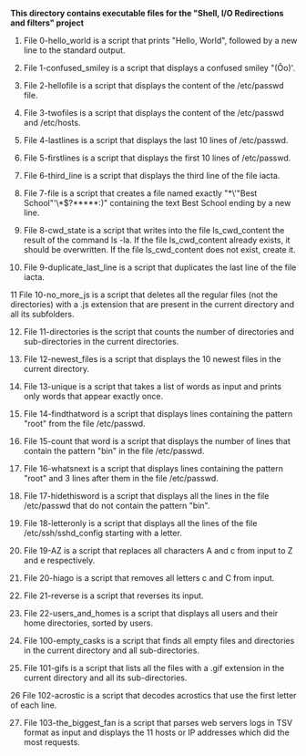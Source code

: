 **This directory contains executable files for the "Shell, I/O Redirections and filters" project**

1. File 0-hello_world is a script that prints "Hello, World", followed by a new line to the standard output.

2. File 1-confused_smiley is a script that displays a confused smiley "(Ôo)'.

3. File 2-hellofile is a script that displays the content of the /etc/passwd file.

4. File 3-twofiles is a script that displays the content of the /etc/passwd and /etc/hosts.

5. File 4-lastlines is a script that displays the last 10 lines of /etc/passwd.

6. File 5-firstlines is a script that displays the first 10 lines of /etc/passwd.

7. File 6-third_line is a script that displays the third line of the file iacta.

8. File 7-file is a script that creates a file named exactly "\*\\'"Best School"\'\\*$\?\*\*\*\*\*:)" containing the text Best School ending by a new line.

9. File 8-cwd_state is a script that writes into the file ls_cwd_content the result of the command ls -la. If the file ls_cwd_content already exists, it should be overwritten. If the file ls_cwd_content does not exist, create it.

10. File 9-duplicate_last_line is a script that duplicates the last line of the file iacta.

11 File 10-no_more_js is a script that deletes all the regular files (not the directories) with a .js extension that are present in the current directory and all its subfolders.

12. File 11-directories is the script that counts the number of directories and sub-directories in the current directories.

13. File 12-newest_files is a script that displays the 10 newest files in the current directory.

14. File 13-unique is a script that takes a list of words as input and prints only words that appear exactly once.

15. File 14-findthatword is a script that displays lines containing the pattern "root" from the file /etc/passwd.

16. File 15-count that word is a script that displays the number of lines that contain the pattern "bin" in the file /etc/passwd.

17. File 16-whatsnext is a script that displays lines containing the pattern "root" and 3 lines after them in the file /etc/passwd.

18. File 17-hidethisword is a script that displays all the lines in the file /etc/passwd that do not contain the pattern "bin".

19. File 18-letteronly is a script that displays all the lines of the file /etc/ssh/sshd_config starting with a letter.

20. File 19-AZ is a script that replaces all characters A and c from input to Z and e respectively.

21. File 20-hiago is a script that removes all letters c and C from input.

22. File 21-reverse is a script that reverses its input.

23. File 22-users_and_homes is a script that displays all users and their home directories, sorted by users.

24. File 100-empty_casks is a script that finds all empty files and directories in the current directory and all sub-directories.

25. File 101-gifs is a script that lists all the files with a .gif extension in the current directory and all its sub-directories.

26 File 102-acrostic is a script that decodes acrostics that use the first letter of each line.

27. File 103-the_biggest_fan is a script that parses web servers logs in TSV format as input and displays the 11 hosts or IP addresses which did the most requests.